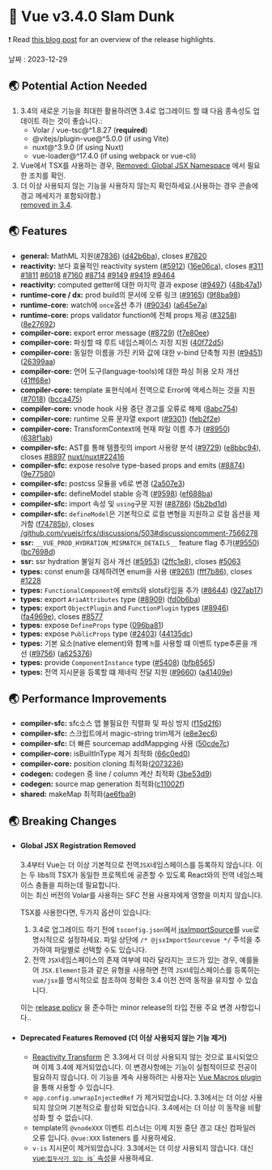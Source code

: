 # 🐳 Vue v3.4.0 Slam Dunk

❗ Read [this blog post](https://blog.vuejs.org/posts/vue-3-4) for an overview of the release highlights.

날짜 : 2023-12-29

## 🌏 Potential Action Needed

1. 3.4의 새로운 기능을 최대한 활용하려면 3.4로 업그레이드 할 떄 다음 종속성도 업데이트 하는 것이 좋습니다.:
   - Volar / vue-tsc@^1.8.27 (**required**)
   - @vitejs/plugin-vue@^5.0.0 (if using Vite)
   - nuxt@^3.9.0 (if using Nuxt)
   - vue-loader@^17.4.0 (if using webpack or vue-cli)
2. Vue에서 TSX를 사용하는 경우, [Removed: Global JSX Namespace](https://blog.vuejs.org/posts/vue-3-4#global-jsx-namespace) 에서 필요한 조치를 확인.
3. 더 이상 사용되지 않는 기능을 사용하지 않는지 확인하세요.(사용하는 경우 콘솔에 경고 메세지가 포함되야함.)<br/>[removed in 3.4](https://blog.vuejs.org/posts/vue-3-4#other-removed-features).

## 🌏 Features

* **general:** MathML 지원([#7836](https://github.com/vuejs/core/issues/7836)) ([d42b6ba](https://github.com/vuejs/core/commit/d42b6ba3f530746eb1221eb7a4be0f44eb56f7d3)), closes [#7820](https://github.com/vuejs/core/issues/7820)
* **reactivity:** 보다 효율적인 reactivity system ([#5912](https://github.com/vuejs/core/issues/5912)) ([16e06ca](https://github.com/vuejs/core/commit/16e06ca08f5a1e2af3fc7fb35de153dbe0c3087d)), closes [#311](https://github.com/vuejs/core/issues/311) [#1811](https://github.com/vuejs/core/issues/1811) [#6018](https://github.com/vuejs/core/issues/6018) [#7160](https://github.com/vuejs/core/issues/7160) [#8714](https://github.com/vuejs/core/issues/8714) [#9149](https://github.com/vuejs/core/issues/9149) [#9419](https://github.com/vuejs/core/issues/9419) [#9464](https://github.com/vuejs/core/issues/9464)
* **reactivity:** computed getter에 대한 마지막 결과 expose ([#9497](https://github.com/vuejs/core/issues/9497)) ([48b47a1](https://github.com/vuejs/core/commit/48b47a1ab63577e2dbd91947eea544e3ef185b85))
* **runtime-core / dx:** prod build의 문서에 오류 링크 ([#9165](https://github.com/vuejs/core/issues/9165)) ([9f8ba98](https://github.com/vuejs/core/commit/9f8ba9821fe166f77e63fa940e9e7e13ec3344fa))
* **runtime-core:** watch에 `once`옵션 추가 ([#9034](https://github.com/vuejs/core/issues/9034)) ([a645e7a](https://github.com/vuejs/core/commit/a645e7aa51006516ba668b3a4365d296eb92ee7d))
* **runtime-core:** props validator function에 전체 props 제공 ([#3258](https://github.com/vuejs/core/issues/3258)) ([8e27692](https://github.com/vuejs/core/commit/8e27692029a4645cd54287f776c0420f2b82740b))
* **compiler-core:** export error message ([#8729](https://github.com/vuejs/core/issues/8729)) ([f7e80ee](https://github.com/vuejs/core/commit/f7e80ee4a065a9eaba98720abf415d9e87756cbd))
* **compiler-core:** 파싱할 때 루트 네임스페이스 지정 지원 ([40f72d5](https://github.com/vuejs/core/commit/40f72d5e50b389cb11b7ca13461aa2a75ddacdb4))
* **compiler-core:** 동일한 이름을 가진 키와 값에 대한 v-bind 단축형 지원 ([#9451](https://github.com/vuejs/core/issues/9451)) ([26399aa](https://github.com/vuejs/core/commit/26399aa6fac1596b294ffeba06bb498d86f5508c))
* **compiler-core:** 언어 도구(language-tools)에 대한 파싱 허용 오차 개선 ([41ff68e](https://github.com/vuejs/core/commit/41ff68ea579d933333392146625560359acb728a))
* **compiler-core:** template 표현식에서 전역으로 Error에 액세스하는 것을 지원 ([#7018](https://github.com/vuejs/core/issues/7018)) ([bcca475](https://github.com/vuejs/core/commit/bcca475dbc58d76434cd8120b94929758cee2825))
* **compiler-core:** vnode hook 사용 중단 경고를 오류로 해제 ([8abc754](https://github.com/vuejs/core/commit/8abc754d5d86d9dfd5a7927b846f1a743f352364))
* **compiler-core:** runtime 오류 문자열 export ([#9301](https://github.com/vuejs/core/issues/9301)) ([feb2f2e](https://github.com/vuejs/core/commit/feb2f2edce2d91218a5e9a52c81e322e4033296b))
* **compiler-core:** TransformContext에 현재 파일 이름 추가 ([#8950](https://github.com/vuejs/core/issues/8950)) ([638f1ab](https://github.com/vuejs/core/commit/638f1abbb632000553e2b7d75e87c95d8ca192d6))
* **compiler-sfc:** AST를 통해 템플릿의 import 사용량 분석 ([#9729](https://github.com/vuejs/core/issues/9729)) ([e8bbc94](https://github.com/vuejs/core/commit/e8bbc946cba6bf74c9da56f938b67d2a04c340ba)), closes [#8897](https://github.com/vuejs/core/issues/8897) [nuxt/nuxt#22416](https://github.com/nuxt/nuxt/issues/22416)
* **compiler-sfc:** expose resolve type-based props and emits ([#8874](https://github.com/vuejs/core/issues/8874)) ([9e77580](https://github.com/vuejs/core/commit/9e77580c0c2f0d977bd0031a1d43cc334769d433))
* **compiler-sfc:** postcss 모듈을 v6로 변경 ([2a507e3](https://github.com/vuejs/core/commit/2a507e32f0e2ef73813705a568b8633f68bda7a9))
* **compiler-sfc:** defineModel stable 승격 ([#9598](https://github.com/vuejs/core/issues/9598)) ([ef688ba](https://github.com/vuejs/core/commit/ef688ba92bfccbc8b7ea3997eb297665d13e5249))
* **compiler-sfc:** import 속성 및 `using`구문 지원 ([#8786](https://github.com/vuejs/core/issues/8786)) ([5b2bd1d](https://github.com/vuejs/core/commit/5b2bd1df78e8ff524c3a184adaa284681aba6574))
* **compiler-sfc:** `defineModel`은 기본적으로 로컬 변형을 지원하고 로컬 옵션을 제거함 ([f74785b](https://github.com/vuejs/core/commit/f74785bc4ad351102dde17fdfd2c7276b823111f)), closes [/github.com/vuejs/rfcs/discussions/503#discussioncomment-7566278](https://github.com//github.com/vuejs/rfcs/discussions/503/issues/discussioncomment-7566278)
* **ssr:** `__VUE_PROD_HYDRATION_MISMATCH_DETAILS__` feature flag 추가([#9550](https://github.com/vuejs/core/issues/9550)) ([bc7698d](https://github.com/vuejs/core/commit/bc7698dbfed9b5327a93565f9df336ae5a94d605))
* **ssr:** ssr hydration 불일치 검사 개선 ([#5953](https://github.com/vuejs/core/issues/5953)) ([2ffc1e8](https://github.com/vuejs/core/commit/2ffc1e8cfdc6ec9c45c4a4dd8e3081b2aa138f1e)), closes [#5063](https://github.com/vuejs/core/issues/5063)
* **types:** const enum을 대체하려면 enum을 사용 ([#9261](https://github.com/vuejs/core/issues/9261)) ([fff7b86](https://github.com/vuejs/core/commit/fff7b864f4292d0430ba2bda7098ad43876b0210)), closes [#1228](https://github.com/vuejs/core/issues/1228)
* **types:** `FunctionalComponent`에 emits와 slots타입을 추가 ([#8644](https://github.com/vuejs/core/issues/8644)) ([927ab17](https://github.com/vuejs/core/commit/927ab17cfc645e82d061fdf227c34689491268e1))
* **types:** export `AriaAttributes` type ([#8909](https://github.com/vuejs/core/issues/8909)) ([fd0b6ba](https://github.com/vuejs/core/commit/fd0b6ba01660499fa07b0cf360eefaac8cca8287))
* **types:** export `ObjectPlugin` and `FunctionPlugin` types ([#8946](https://github.com/vuejs/core/issues/8946)) ([fa4969e](https://github.com/vuejs/core/commit/fa4969e7a3aefa6863203f9294fc5e769ddf6d8f)), closes [#8577](https://github.com/vuejs/core/issues/8577)
* **types:** expose `DefineProps` type ([096ba81](https://github.com/vuejs/core/commit/096ba81817b7da15f61bc55fc1a93f72ac9586e0))
* **types:** expose `PublicProps` type ([#2403](https://github.com/vuejs/core/issues/2403)) ([44135dc](https://github.com/vuejs/core/commit/44135dc95fb8fea26b84d1433839d28b8c21f708))
* **types:** 기본 요소(native element)와 함꼐 `h`를 사용할 떄 이벤트 type추론을 개선 ([#9756](https://github.com/vuejs/core/issues/9756)) ([a625376](https://github.com/vuejs/core/commit/a625376ac8901eea81bf3c66cb531f2157f073ef))
* **types:** provide `ComponentInstance` type ([#5408](https://github.com/vuejs/core/issues/5408)) ([bfb8565](https://github.com/vuejs/core/commit/bfb856565d3105db4b18991ae9e404e7cc989b25))
* **types:** 전역 지시문을 등록할 떄 제네릭 전달 지원 ([#9660](https://github.com/vuejs/core/issues/9660)) ([a41409e](https://github.com/vuejs/core/commit/a41409ed02a8c7220e637f56caf6813edeb077f8))

## 🌏 Performance Improvements

* **compiler-sfc:** sfc소스 맵 불필요한 직렬화 및 파싱 방지 ([f15d2f6](https://github.com/vuejs/core/commit/f15d2f6cf69c0c39f8dfb5c33122790c68bf92e2))
* **compiler-sfc:** 스크립트에서 magic-string trim제거 ([e8e3ec6](https://github.com/vuejs/core/commit/e8e3ec6ca7392e43975c75b56eaaa711d5ea9410))
* **compiler-sfc:** 더 빠른 sourcemap addMappging 사용  ([50cde7c](https://github.com/vuejs/core/commit/50cde7cfbcc49022ba88f5f69fa9b930b483c282))
* **compiler-core:** isBuiltInType 제거 최적화 ([66c0ed0](https://github.com/vuejs/core/commit/66c0ed0a3c1c6f37dafc6b1c52b75c6bf60e3136))
* **compiler-core:** position cloning 최적화([2073236](https://github.com/vuejs/core/commit/20732366b9b3530d33b842cf1fc985919afb9317))
* **codegen:** codegen 중 line / column 계산 최적화 ([3be53d9](https://github.com/vuejs/core/commit/3be53d9b974dae1a10eb795cade71ae765e17574))
* **codegen:** source map generation 최적화([c11002f](https://github.com/vuejs/core/commit/c11002f16afd243a2b15b546816e73882eea9e4d))
* **shared:** makeMap 최적화([ae6fba9](https://github.com/vuejs/core/commit/ae6fba94954bac6430902f77b0d1113a98a75b18))

## 🌏 Breaking Changes

* #### Global JSX Registration Removed

  3.4부터 Vue는 더 이상 기본적으로 전역`JSX`네임스페이스를 등록하지 않습니다. 이는 두 libs의 TSX가 동일한 프로젝트에 공존할 수 있도록 React와의 전역 네임스페이스 충돌을 피하는데 필요합니다.<br/>이는 최신 버전의 Volar를 사용하는 SFC 전용 사용자에게 영향을 미치지 않습니다.

  TSX를 사용한다면, 두가지 옵션이 있습니다:

  1. 3.4로 업그레이드 하기 전에 `tsconfig.json`에서 [jsxImportSource](https://www.typescriptlang.org/tsconfig#jsxImportSource)를 `vue`로 명시적으로 설정하세요. 파일 상단에 `/* @jsxImportSourcevue */` 주석을 추가하여 파일별로 선택할 수도 있습니다.
  2. 
     전역 `JSX`네임스페이스의 존재 여부에 따라 달라지는 코드가 있는 경우, 예를들어 `JSX.Element`등과 같은 유형을 사용하면 전역 `JSX`네임스페이스를 등록하는 `vue/jsx`를 명시적으로 참조하여 정확한 3.4 이전 전역 동작을 유지할 수 있습니다.

  이는 [release policy](https://vuejs.org/about/releases.html#semantic-versioning-edge-cases) 을 준수하는 minor release의 타입 전용 주요 변경 사항입니다..

* #### Deprecated Features Removed (더 이상 사용되지 않는 기능 제거)

  - [Reactivity Transform](https://vuejs.org/guide/extras/reactivity-transform.html) 은 3.3에서 더 이상 사용되지 않는 것으로 표시되었으며 이제 3.4에 제거되었습니다. 이 변경사항에는 기능이 실험적이므로 전공이 필요하지 않습니다. 이 기능을 계속 사용하려는 사용자는 [Vue Macros plugin](https://vue-macros.dev/features/reactivity-transform.html)을 통해 사용할 수 있습니다.
  - `app.config.unwrapInjectedRef` 가 제거되었습니다. 3.3에서는 더 이상 사용되지 않으며 기본적으로 활성화 되었습니다. 3.4에서는 더 이상 이 동작을 비활성화 할 수 없습니다.
  - template의 `@vnodeXXX` 이벤트 리스너는 이제 지원 중단 경고 대신 컴파일러 오류 입니다. `@vue:XXX` listeners 를 사용하세요.
  - `v-is` 지시문이 제거되었습니다. 3.3에서는 더 이상 사용되지 않습니다. 대신 [vue:`접두사가 있는 `is` 속성](https://vuejs.org/api/built-in-special-attributes.html#is)을 사용하세요.

<br/><br/>





